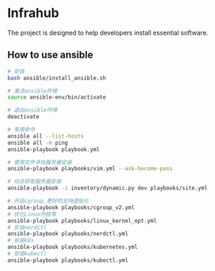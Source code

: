 # Infrahub

The project is designed to help developers install essential software.

## How to use ansible

```bash
# 安装
bash ansible/install_ansible.sh

# 激活ansible环境
source ansible-env/bin/activate

# 退出ansible环境
deactivate

# 常用命令
ansible all --list-hosts
ansible all -m ping
ansible-playbook playbook.yml

# 使用文件寻找服务器安装
ansible-playbook playbooks/vim.yml --ask-become-pass

# 动态获取服务器安装
ansible-playbook -i inventory/dynamic.py dev playbooks/site.yml
```

```bash
# 开启cgroup,更好的支持虚拟化
ansible-playbook playbooks/cgroup_v2.yml
# 优化Linux内核等
ansible-playbook playbooks/linux_kernel_opt.yml
# 安装nerdctl
ansible-playbook playbooks/nerdctl.yml
# 安装k8s
ansible-playbook playbooks/kubernetes.yml
# 安装kubectl
ansible-playbook playbooks/kubectl.yml

```
